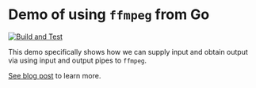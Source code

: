 # Demo of using `ffmpeg` from Go

[![Build and Test](https://github.com/practicalgo/go-ffmpeg-demo/actions/workflows/main.yml/badge.svg?branch=main)](https://github.com/practicalgo/go-ffmpeg-demo/actions/workflows/main.yml)

This demo specifically shows how we can supply input and obtain output via using 
input and output pipes to `ffmpeg`.

[See blog post]() to learn more.

